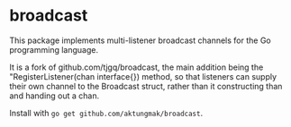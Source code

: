 # broadcast

This package implements multi-listener broadcast channels for the Go
programming language.

It is a fork of github.com/tjgq/broadcast, the main addition being
the "RegisterListener(chan interface{}) method, so that listeners
can supply their own channel to the Broadcast struct, rather than 
it constructing than and handing out a chan.

Install with `go get github.com/aktungmak/broadcast`.


